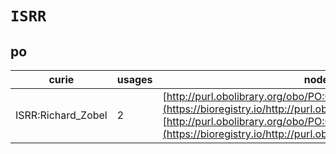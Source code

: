 # `ISRR`

## po

| curie              |   usages | nodes                                                                                                                                                                                                                        |
|--------------------|----------|------------------------------------------------------------------------------------------------------------------------------------------------------------------------------------------------------------------------------|
| ISRR:Richard_Zobel |        2 | [http://purl.obolibrary.org/obo/PO:0020121](https://bioregistry.io/http://purl.obolibrary.org/obo/PO:0020121), [http://purl.obolibrary.org/obo/PO:0025495](https://bioregistry.io/http://purl.obolibrary.org/obo/PO:0025495) |
